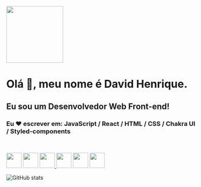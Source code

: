 [<img src='https://user-images.githubusercontent.com/98848860/183235625-bd6951f4-7d49-4ec1-bac6-5d99d10778a3.jpg' height='150'>](https://www.linkedin.com/in/david-henrique-2a9135238/)

# Olá 👋, meu nome é David Henrique.

## Eu sou um Desenvolvedor Web Front-end!

### Eu ❤ escrever em: JavaScript / React / HTML / CSS / Chakra UI / Styled-components

<br />

 [<img src='https://cdn-icons-png.flaticon.com/512/5968/5968292.png' height='40'>](https://www.linkedin.com/in/david-henrique-2a9135238/) [<img src='https://upload.wikimedia.org/wikipedia/commons/thumb/a/a7/React-icon.svg/2300px-React-icon.svg.png' height='40'>](https://www.linkedin.com/in/david-henrique-2a9135238/) [<img src='https://cdn-icons-png.flaticon.com/512/1051/1051277.png' height='40'> ](https://www.linkedin.com/in/david-henrique-2a9135238/)
[<img src='https://cdn-icons-png.flaticon.com/512/732/732190.png' height='40'>](https://www.linkedin.com/in/david-henrique-2a9135238/) [<img src='https://www.coffeeclass.io/logos/chakra-ui.png' height='40'>](https://www.linkedin.com/in/david-henrique-2a9135238/) [<img src='https://avatars.githubusercontent.com/u/20658825?s=200&v=4' height='40'>](https://www.linkedin.com/in/david-henrique-2a9135238/)

![GitHub stats](https://github-readme-stats.vercel.app/api?username=davidshenrique&show_icons=true&theme=radical) 

